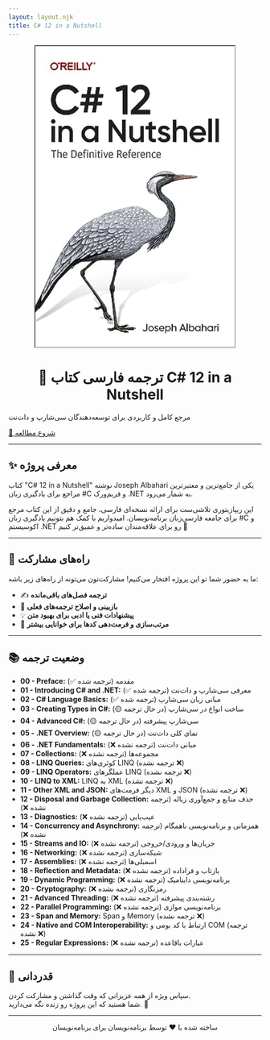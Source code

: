 ```yaml
---
layout: layout.njk
title: C# 12 in a Nutshell
---
```


<p align="center">
  <a href="https://github.com/hheydarian/csharp-12-in-a-nutshell-persian">
    <img src="../../books/book1/assets/image/Cover.jpg" alt="C# 12 in a Nutshell Book Cover" width="400"/>
  </a>
</p>

<h1 align="center">📘 ترجمه فارسی کتاب C# 12 in a Nutshell</h1>

<div class="center-button">
  <p>مرجع کامل و کاربردی برای توسعه‌دهندگان سی‌شارپ و دات‌نت</p>
<a href="/books/book1/chapters/" class="start-reading-button">📖 شروع مطالعه</a>
</div>

---

## ✨ معرفی پروژه

کتاب "C# 12 in a Nutshell" نوشته Joseph Albahari یکی از جامع‌ترین و معتبرترین مراجع برای یادگیری زبان #C و فریم‌ورک .NET به شمار می‌رود.

این ریپازیتوری تلاشی‌ست برای ارائه نسخه‌ای فارسی، جامع و دقیق از این کتاب مرجع برای جامعه فارسی‌زبان برنامه‌نویسان. امیدواریم با کمک هم بتونیم یادگیری زبان #C و اکوسیستم .NET رو برای علاقه‌مندان ساده‌تر و عمیق‌تر کنیم 🚀

---

## 🙌 راه‌های مشارکت

ما به حضور شما تو این پروژه افتخار می‌کنیم! مشارکت‌تون می‌تونه از راه‌های زیر باشه:

- ✍️ **ترجمه فصل‌های باقی‌مانده**
- 🔎 **بازبینی و اصلاح ترجمه‌های فعلی**
- 💡 **پیشنهادات فنی یا ادبی برای بهبود متن**
- 🎨 **مرتب‌سازی و فرمت‌دهی کدها برای خوانایی بیشتر**

---

## 📚 وضعیت ترجمه

- **00 - Preface:** مقدمه (ترجمه شده ✅)
- **01 - Introducing C# and .NET:** معرفی سی‌شارپ و دات‌نت (ترجمه شده ✅)
- **02 - C# Language Basics:** مبانی زبان سی‌شارپ (ترجمه شده ✅)
- **03 - Creating Types in C#:** ساخت انواع در سی‌شارپ (در حال ترجمه 🟡)
- **04 - Advanced C#:** سی‌شارپ پیشرفته (در حال ترجمه 🟡)
- **05 - .NET Overview:** نمای کلی دات‌نت (در حال ترجمه 🟡)
- **06 - .NET Fundamentals:** مبانی دات‌نت (ترجمه نشده ❌)
- **07 - Collections:** مجموعه‌ها (ترجمه نشده ❌)
- **08 - LINQ Queries:** کوئری‌های LINQ (ترجمه نشده ❌)
- **09 - LINQ Operators:** عملگرهای LINQ (ترجمه نشده ❌)
- **10 - LINQ to XML:** LINQ به XML (ترجمه نشده ❌)
- **11 - Other XML and JSON:** دیگر فرمت‌های XML و JSON (ترجمه نشده ❌)
- **12 - Disposal and Garbage Collection:** حذف منابع و جمع‌آوری زباله (ترجمه نشده ❌)
- **13 - Diagnostics:** عیب‌یابی (ترجمه نشده ❌)
- **14 - Concurrency and Asynchrony:** همزمانی و برنامه‌نویسی ناهمگام (ترجمه نشده ❌)
- **15 - Streams and IO:** جریان‌ها و ورودی/خروجی (ترجمه نشده ❌)
- **16 - Networking:** شبکه‌سازی (ترجمه نشده ❌)
- **17 - Assemblies:** اسمبلی‌ها (ترجمه نشده ❌)
- **18 - Reflection and Metadata:** بازتاب و فراداده (ترجمه نشده ❌)
- **19 - Dynamic Programming:** برنامه‌نویسی داینامیک (ترجمه نشده ❌)
- **20 - Cryptography:** رمزنگاری (ترجمه نشده ❌)
- **21 - Advanced Threading:** رشته‌بندی پیشرفته (ترجمه نشده ❌)
- **22 - Parallel Programming:** برنامه‌نویسی موازی (ترجمه نشده ❌)
- **23 - Span<T> and Memory<T>:** Span<T> و Memory<T> (ترجمه نشده ❌)
- **24 - Native and COM Interoperability:** ارتباط با کد بومی و COM (ترجمه نشده ❌)
- **25 - Regular Expressions:** عبارات باقاعده (ترجمه نشده ❌)

---

## 🌟 قدردانی

سپاس ویژه از همه عزیزانی که وقت گذاشتن و مشارکت کردن.  
شما هستید که این پروژه رو زنده نگه می‌دارید. 🌱

---

<p align="center">ساخته شده با ❤️ توسط برنامه‌نویسان برای برنامه‌نویسان</p>
